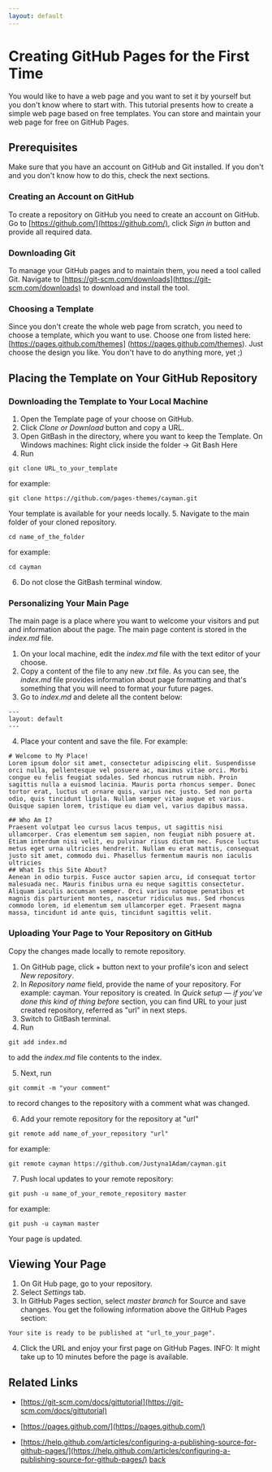 ```yaml
---
layout: default
---
```


# Creating GitHub Pages for the First Time
 
You would like to have a web page and you want to set it by yourself but you don't know where to start with. This tutorial presents how to create a simple web page based on free templates. You can store and maintain your web page for free on GitHub Pages.

## Prerequisites
Make sure that you have an account on GitHub and Git installed. If you don't and you don't know how to do this, check the next sections.

### Creating an Account on GitHub
To create a repository on GitHub you need to create an account on GitHub.
Go to [https://github.com/](https://github.com/), click _Sign_ _in_ button and provide all required data.

### Downloading Git
To manage your GitHub pages and to maintain them, you need a tool called Git. Navigate to [https://git-scm.com/downloads](https://git-scm.com/downloads) to download and install the tool.

### Choosing a Template
Since you don't create the whole web page from scratch, you need to choose a template, which you want to use. Choose one from listed here: [https://pages.github.com/themes] (https://pages.github.com/themes).
Just choose the design you like. You don't have to do anything more, yet ;)

## Placing the Template on Your GitHub Repository

### Downloading the Template to Your Local Machine

1. Open the Template page of your choose on GitHub.
2. Click _Clone_ _or_ _Download_ button and copy a URL.
3. Open GitBash in the directory, where you want to keep the Template.
On Windows machines: Right click inside the folder -> Git Bash Here
4. Run
  ```
  git clone URL_to_your_template
  ```
for example:
   ```
  git clone https://github.com/pages-themes/cayman.git
  ```
Your template is available for your needs locally.
5. Navigate to the main folder of your cloned repository.
  ```
  cd name_of_the_folder
  ```  
  for example:
  ```
  cd cayman
  ```
6. Do not close the GitBash terminal window.

### Personalizing Your Main Page
The main page is a place where you want to welcome your visitors and put and information about the page. The main page content is stored in the _index.md_ file.
1. On your local machine, edit the _index.md_ file with the text editor of your choose.
2. Copy a content of the file to any new _.txt_ file.
As you can see, the _index.md_ file provides information about page formatting and that's something that you will need to format your future pages.
3. Go to _index.md_ and delete all the content below:
```
---
layout: default
---
```
4. Place your content and save the file. For example:

```
# Welcome to My Place!
Lorem ipsum dolor sit amet, consectetur adipiscing elit. Suspendisse orci nulla, pellentesque vel posuere ac, maximus vitae orci. Morbi congue eu felis feugiat sodales. Sed rhoncus rutrum nibh. Proin sagittis nulla a euismod lacinia. Mauris porta rhoncus semper. Donec tortor erat, luctus ut ornare quis, varius nec justo. Sed non porta odio, quis tincidunt ligula. Nullam semper vitae augue et varius. Quisque sapien lorem, tristique eu diam vel, varius dapibus massa.

## Who Am I?
Praesent volutpat leo cursus lacus tempus, ut sagittis nisi ullamcorper. Cras elementum sem sapien, non feugiat nibh posuere at. Etiam interdum nisi velit, eu pulvinar risus dictum nec. Fusce luctus metus eget urna ultricies hendrerit. Nullam eu erat mattis, consequat justo sit amet, commodo dui. Phasellus fermentum mauris non iaculis ultricies
## What Is this Site About?
Aenean in odio turpis. Fusce auctor sapien arcu, id consequat tortor malesuada nec. Mauris finibus urna eu neque sagittis consectetur. Aliquam iaculis accumsan semper. Orci varius natoque penatibus et magnis dis parturient montes, nascetur ridiculus mus. Sed rhoncus commodo lorem, id elementum sem ullamcorper eget. Praesent magna massa, tincidunt id ante quis, tincidunt sagittis velit.
```

### Uploading Your Page to Your Repository on GitHub
Copy the changes made locally to remote repository.
1. On GitHub page, click + button next to your profile's icon and select _New_ _repository_.
2. In _Repository name_ field, provide the name of your repository.
For example: cayman.
Your repository is created. In _Quick setup — if you’ve done this kind of thing before_ section, you can find URL to your just created repository, referred as "url" in next steps.
3. Switch to GitBash terminal.
4. Run 
```
git add index.md
```
to add the _index.md_ file contents to the index.
  
5. Next, run
```
git commit -m "your comment"
```
to record changes to the repository with a comment what was changed.

6. Add your remote repository for the repository at "url"
```
git remote add name_of_your_repository "url"
```
for example:
```
git remote cayman https://github.com/Justyna1Adam/cayman.git
```
7. Push local updates to your remote repository:
 ```
 git push -u name_of_your_remote_repository master
```
for example:
 ```
 git push -u cayman master
```
Your page is updated.

## Viewing Your Page

1. On Git Hub page, go to your repository.
2. Select _Settings_ tab.
3. In GitHub Pages section, select _master branch_ for Source and save changes.
  You get the following information above the GitHub Pages section:
  ```
  Your site is ready to be published at "url_to_your_page".
  ```
4. Click the URL and enjoy your first page on GitHub Pages.
INFO: It might take up to 10 minutes before the page is available.

## Related Links
* [https://git-scm.com/docs/gittutorial](https://git-scm.com/docs/gittutorial)

* [https://pages.github.com/](https://pages.github.com/)

* [https://help.github.com/articles/configuring-a-publishing-source-for-github-pages/](https://help.github.com/articles/configuring-a-publishing-source-for-github-pages/)
[back](./)
